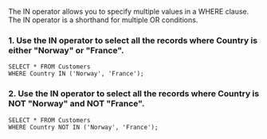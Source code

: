 The IN operator allows you to specify multiple values in a WHERE clause.
The IN operator is a shorthand for multiple OR conditions.
### 1. Use the IN operator to select all the records where Country is either "Norway" or "France".
```
SELECT * FROM Customers
WHERE Country IN ('Norway', 'France');
```
### 2.  Use the IN operator to select all the records where Country is NOT "Norway" and NOT "France".
```
SELECT * FROM Customers
WHERE Country NOT IN ('Norway', 'France');
```
